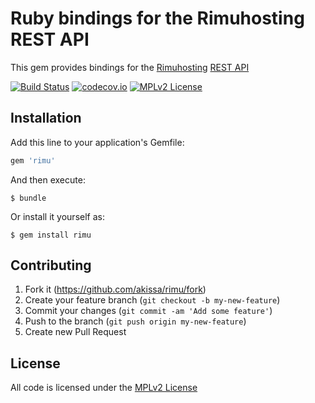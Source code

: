 # Ruby bindings for the Rimuhosting REST API

This gem provides bindings for the [Rimuhosting](https://www.rimuhosting.com/) [REST API](http://apidocs.rimuhosting.com)

[![Build Status](https://travis-ci.org/akissa/rimu.svg?branch=master)](https://travis-ci.org/akissa/rimu)
[![codecov.io](https://codecov.io/github/akissa/rimu/coverage.svg?branch=master)](https://codecov.io/github/akissa/rimu?branch=master)
[![MPLv2 License](https://img.shields.io/badge/license-MPLv2-blue.svg?style=flat-square)](https://www.mozilla.org/MPL/2.0/)

## Installation

Add this line to your application's Gemfile:

```ruby
gem 'rimu'
```

And then execute:

    $ bundle

Or install it yourself as:

    $ gem install rimu

## Contributing

1. Fork it (https://github.com/akissa/rimu/fork)
2. Create your feature branch (`git checkout -b my-new-feature`)
3. Commit your changes (`git commit -am 'Add some feature'`)
4. Push to the branch (`git push origin my-new-feature`)
5. Create new Pull Request


## License

All code is licensed under the
[MPLv2 License](https://github.com/akissa/rimu/blob/master/LICENSE)
